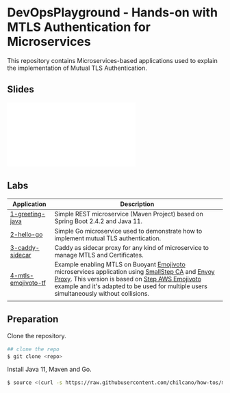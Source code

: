 # DevOpsPlayground - Hands-on with MTLS Authentication for Microservices

This repository contains Microservices-based applications used to explain the implementation of Mutual TLS Authentication.


## Slides

![DevOps Playground - MTLS Authn for Microservices](slides/DevOpsPlayground-MTLSAuthnforMicroservices.pdf)


## Labs

| Application                                   | Description
| ---                                           | ---         
| [1-greeting-java](1-greeting-java/)           | Simple REST microservice (Maven Project) based on Spring Boot 2.4.2 and Java 11. 
| [2-hello-go](2-hello-go/)                     | Simple Go microservice used to demonstrate how to implement mutual TLS authentication.
| [3-caddy-sidecar](3-caddy-sidecar/)           | Caddy as sidecar proxy for any kind of microservice to manage MTLS and Certificates.
| [4-mtls-emojivoto-tf](4-mtls-emojivoto-tf)    | Example enabling MTLS on Buoyant [Emojivoto](https://github.com/buoyantio/emojivoto) microservices application using [SmallStep CA](https://github.com/smallstep/certificates) and [Envoy Proxy](https://www.envoyproxy.io/). This version is based on [Step AWS Emojivoto](https://github.com/smallstep/step-aws-emojivoto) example and it's adapted to be used for multiple users simultaneously without collisions.
|                                               |   


## Preparation

Clone the repository.
```sh
## clone the repo
$ git clone <repo>
```

Install Java 11, Maven and Go.
```sh
$ source <(curl -s https://raw.githubusercontent.com/chilcano/how-tos/master/src/devops_playground_tools_install.sh) 
```
